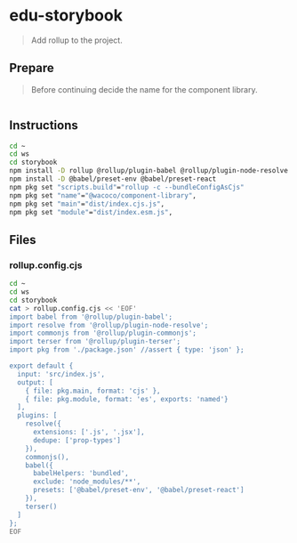 # edu-storybook

> Add rollup to the project.

## Prepare

> Before continuing decide the name for the component library.

```bash
```


## Instructions

```bash
cd ~
cd ws
cd storybook
npm install -D rollup @rollup/plugin-babel @rollup/plugin-node-resolve @rollup/plugin-commonjs @rollup/plugin-replace @rollup/plugin-terser rollup-plugin-serve rollup-plugin-livereload
npm install -D @babel/preset-env @babel/preset-react
npm pkg set "scripts.build"="rollup -c --bundleConfigAsCjs"
npm pkg set "name"="@wacoco/component-library",
npm pkg set "main"="dist/index.cjs.js",
npm pkg set "module"="dist/index.esm.js",
```


## Files

### rollup.config.cjs

```bash
cd ~
cd ws
cd storybook
cat > rollup.config.cjs << 'EOF'
import babel from '@rollup/plugin-babel';
import resolve from '@rollup/plugin-node-resolve';
import commonjs from '@rollup/plugin-commonjs';
import terser from '@rollup/plugin-terser';
import pkg from './package.json' //assert { type: 'json' };

export default {
  input: 'src/index.js',
  output: [
    { file: pkg.main, format: 'cjs' },
    { file: pkg.module, format: 'es', exports: 'named'}
  ],
  plugins: [
    resolve({
      extensions: ['.js', '.jsx'],
      dedupe: ['prop-types']
    }),
    commonjs(),
    babel({
      babelHelpers: 'bundled',
      exclude: 'node_modules/**',
      presets: ['@babel/preset-env', '@babel/preset-react']
    }),
    terser()
  ]
};
EOF
```

